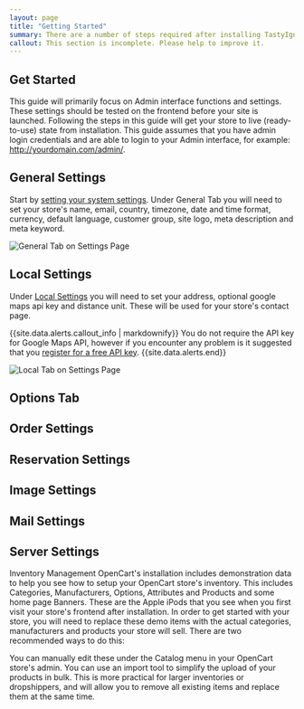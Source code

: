 ```yaml
---
layout: page
title: "Getting Started"
summary: There are a number of steps required after installing TastyIgniter to get started receiving orders from your online store. This guide will help you getting started
callout: This section is incomplete. Please help to improve it.
---
```


## Get Started

This guide will primarily focus on Admin interface functions and settings. 
These settings should be tested on the frontend before your site is launched. 
Following the steps in this guide will get your store to live (ready-to-use) state from installation. 
This guide assumes that you have admin login credentials and are able to login to your Admin interface, 
for example: http://yourdomain.com/admin/.

## General Settings

Start by [setting your system settings]({{site.baseurl}}/user-guide/settings/).
Under General Tab you will need to set your store's name, email, country, timezone, date and time format, currency, 
default language, customer group, site logo, meta description and meta keyword.

![General Tab on Settings Page]({{site.baseurl}}/images/settings-general-tab.png)

## Local Settings

Under [Local Settings]({{site.baseurl}}/user-guide/settings/) you will need to set your address, optional google maps api key and distance unit. 
These will be used for your store's contact page.

{{site.data.alerts.callout_info | markdownify}} You do not require the API key for Google Maps API, however if you encounter any problem is it suggested that you [register for a free API key](https://developers.google.com/maps/documentation/javascript/tutorial#api_key). {{site.data.alerts.end}}

![Local Tab on Settings Page]({{site.baseurl}}/images/settings-local-tab.png)

## Options Tab
## Order Settings
## Reservation Settings
## Image Settings
## Mail Settings
## Server Settings



Inventory Management
OpenCart's installation includes demonstration data to help you see how to setup your OpenCart store's inventory. This includes Categories, Manufacturers, Options, Attributes and Products and some home page Banners. These are the Apple iPods that you see when you first visit your store's frontend after installation. In order to get started with your store, you will need to replace these demo items with the actual categories, manufacturers and products your store will sell. There are two recommended ways to do this:

You can manually edit these under the Catalog menu in your OpenCart store's admin.
You can use an import tool to simplify the upload of your products in bulk. This is more practical for larger inventories or dropshippers, and will allow you to remove all existing items and replace them at the same time.